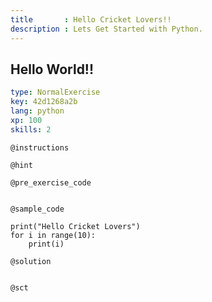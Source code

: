 ```yaml
---
title       : Hello Cricket Lovers!!
description : Lets Get Started with Python.
---
```

## Hello World!!


```yaml
type: NormalExercise
key: 42d1268a2b
lang: python
xp: 100
skills: 2
```


`@instructions`

`@hint`

`@pre_exercise_code`
```{python}

```

`@sample_code`
```{python}
print("Hello Cricket Lovers")
for i in range(10):
    print(i)

```

`@solution`
```{python}

```

`@sct`
```{python}

```

